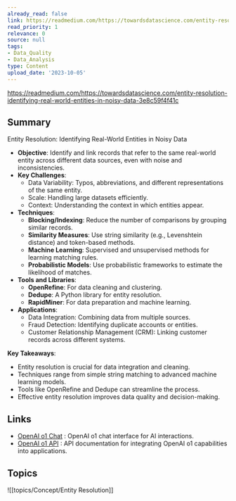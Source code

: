 ```yaml
---
already_read: false
link: https://readmedium.com/https://towardsdatascience.com/entity-resolution-identifying-real-world-entities-in-noisy-data-3e8c59f4f41c
read_priority: 1
relevance: 0
source: null
tags:
- Data_Quality
- Data_Analysis
type: Content
upload_date: '2023-10-05'
---
```


https://readmedium.com/https://towardsdatascience.com/entity-resolution-identifying-real-world-entities-in-noisy-data-3e8c59f4f41c
## Summary

Entity Resolution: Identifying Real-World Entities in Noisy Data

- **Objective**: Identify and link records that refer to the same real-world entity across different data sources, even with noise and inconsistencies.
- **Key Challenges**:
  - Data Variability: Typos, abbreviations, and different representations of the same entity.
  - Scale: Handling large datasets efficiently.
  - Context: Understanding the context in which entities appear.
- **Techniques**:
  - **Blocking/Indexing**: Reduce the number of comparisons by grouping similar records.
  - **Similarity Measures**: Use string similarity (e.g., Levenshtein distance) and token-based methods.
  - **Machine Learning**: Supervised and unsupervised methods for learning matching rules.
  - **Probabilistic Models**: Use probabilistic frameworks to estimate the likelihood of matches.
- **Tools and Libraries**:
  - **OpenRefine**: For data cleaning and clustering.
  - **Dedupe**: A Python library for entity resolution.
  - **RapidMiner**: For data preparation and machine learning.
- **Applications**:
  - Data Integration: Combining data from multiple sources.
  - Fraud Detection: Identifying duplicate accounts or entities.
  - Customer Relationship Management (CRM): Linking customer records across different systems.

**Key Takeaways**:
- Entity resolution is crucial for data integration and cleaning.
- Techniques range from simple string matching to advanced machine learning models.
- Tools like OpenRefine and Dedupe can streamline the process.
- Effective entity resolution improves data quality and decision-making.
## Links

- [OpenAI o1 Chat](https://openai01.net/) : OpenAI o1 chat interface for AI interactions.
- [OpenAI o1 API](https://openaio1api.com/) : API documentation for integrating OpenAI o1 capabilities into applications.

## Topics

![[topics/Concept/Entity Resolution]]